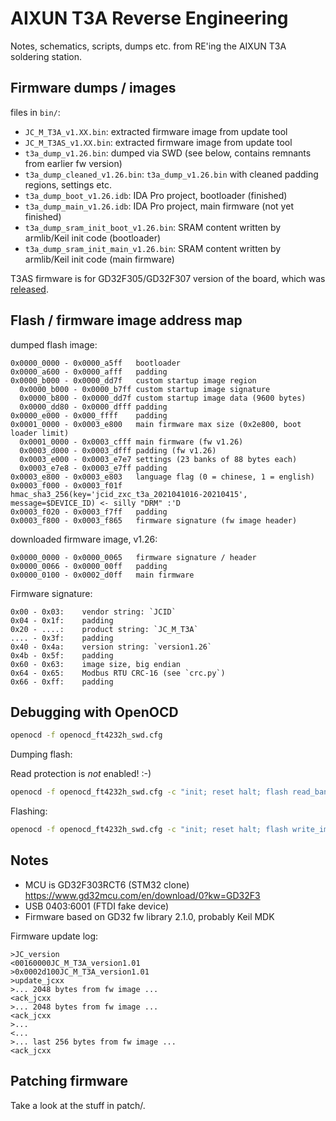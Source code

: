 # AIXUN T3A Reverse Engineering

Notes, schematics, scripts, dumps etc. from RE'ing the AIXUN T3A soldering station.

## Firmware dumps / images

files in `bin/`:

- `JC_M_T3A_v1.XX.bin`: extracted firmware image from update tool
- `JC_M_T3AS_v1.XX.bin`: extracted firmware image from update tool
- `t3a_dump_v1.26.bin`: dumped via SWD (see below, contains remnants from earlier fw version)
- `t3a_dump_cleaned_v1.26.bin`: `t3a_dump_v1.26.bin` with cleaned padding regions, settings etc.
- `t3a_dump_boot_v1.26.idb`: IDA Pro project, bootloader (finished)
- `t3a_dump_main_v1.26.idb`: IDA Pro project, main firmware (not yet finished)
- `t3a_dump_sram_init_boot_v1.26.bin`: SRAM content written by armlib/Keil init code (bootloader)
- `t3a_dump_sram_init_main_v1.26.bin`: SRAM content written by armlib/Keil init code (main firmware)

T3AS firmware is for GD32F305/GD32F307 version of the board, which was [released](https://www.aixuntech.com/newsinfo/aixun-new-product-launch-t3as-allinone-200w-soldering-station/).

## Flash / firmware image address map

dumped flash image:

```
0x0000_0000 - 0x0000_a5ff	bootloader
0x0000_a600 - 0x0000_afff	padding
0x0000_b000 - 0x0000_dd7f	custom startup image region
  0x0000_b000 - 0x0000_b7ff	custom startup image signature
  0x0000_b800 - 0x0000_dd7f	custom startup image data (9600 bytes)
  0x0000_dd80 - 0x0000_dfff	padding
0x0000_e000 - 0x000_ffff	padding
0x0001_0000 - 0x0003_e800	main firmware max size (0x2e800, boot loader limit)
  0x0001_0000 - 0x0003_cfff	main firmware (fw v1.26)
  0x0003_d000 - 0x0003_dfff	padding (fw v1.26)
  0x0003_e000 - 0x0003_e7e7	settings (23 banks of 88 bytes each)
  0x0003_e7e8 - 0x0003_e7ff	padding
0x0003_e800 - 0x0003_e803	language flag (0 = chinese, 1 = english)
0x0003_f000 - 0x0003_f01f	hmac_sha3_256(key='jcid_zxc_t3a_2021041016-20210415', message=$DEVICE_ID) <- silly "DRM" :'D
0x0003_f020 - 0x0003_f7ff	padding
0x0003_f800 - 0x0003_f865	firmware signature (fw image header)
```

downloaded firmware image, v1.26:

```
0x0000_0000 - 0x0000_0065	firmware signature / header
0x0000_0066 - 0x0000_00ff	padding
0x0000_0100 - 0x0002_d0ff	main firmware
```

Firmware signature:

```
0x00 - 0x03:	vendor string: `JCID`
0x04 - 0x1f:	padding
0x20 - ....:	product string: `JC_M_T3A`
.... - 0x3f:	padding
0x40 - 0x4a:	version string: `version1.26`
0x4b - 0x5f:	padding
0x60 - 0x63:	image size, big endian
0x64 - 0x65:	Modbus RTU CRC-16 (see `crc.py`)
0x66 - 0xff:	padding
```

## Debugging with OpenOCD

```sh
openocd -f openocd_ft4232h_swd.cfg
```

Dumping flash:

Read protection is *not* enabled! :-)

```sh
openocd -f openocd_ft4232h_swd.cfg -c "init; reset halt; flash read_bank 0 firmware_dump.bin 0 0x40000; exit"
```

Flashing:

```sh
openocd -f openocd_ft4232h_swd.cfg -c "init; reset halt; flash write_image erase firmware.bin 0x08000000; reset run; exit"
```

## Notes

- MCU is GD32F303RCT6 (STM32 clone) https://www.gd32mcu.com/en/download/0?kw=GD32F3
- USB 0403:6001 (FTDI fake device)
- Firmware based on GD32 fw library 2.1.0, probably Keil MDK

Firmware update log:

```
>JC_version
<00160000JC_M_T3A_version1.01
>0x0002d100JC_M_T3A_version1.01
>update_jcxx
>... 2048 bytes from fw image ...
<ack_jcxx
>... 2048 bytes from fw image ...
<ack_jcxx
>...
<...
>... last 256 bytes from fw image ...
<ack_jcxx
```

## Patching firmware

Take a look at the stuff in patch/.

